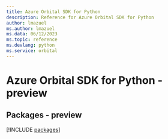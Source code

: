 ```yaml
---
title: Azure Orbital SDK for Python
description: Reference for Azure Orbital SDK for Python
author: lmazuel
ms.author: lmazuel
ms.data: 06/12/2023
ms.topic: reference
ms.devlang: python
ms.service: orbital
---
```

# Azure Orbital SDK for Python - preview
## Packages - preview
[!INCLUDE [packages](orbital-index.md)]